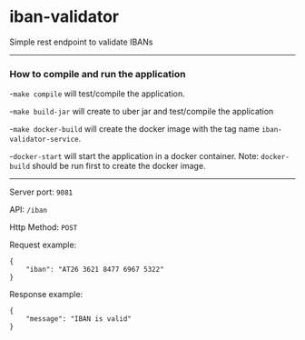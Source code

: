 # iban-validator

Simple rest endpoint to validate IBANs

** **
### How to compile and run the application

-```make compile``` will test/compile the application.

-```make build-jar``` will create to uber jar and test/compile the application

-```make docker-build``` will create the docker image with the tag name ```iban-validator-service```.

-```docker-start``` will start the application in a docker container. 
Note: ```docker-build``` should be run first to create the docker image.


** **

Server port: ```9081```

API: ```/iban```

Http Method: ```POST```

Request example:
``` 
{
    "iban": "AT26 3621 8477 6967 5322"
}
```
Response example:
``` 
{
    "message": "IBAN is valid"
}
```